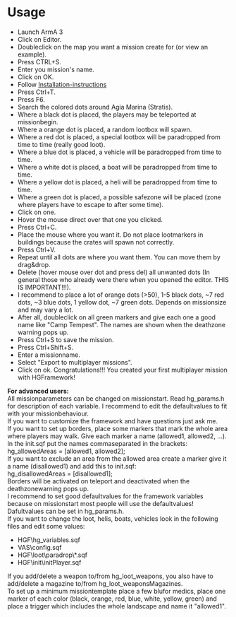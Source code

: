 # Usage
* Launch ArmA 3
* Click on Editor.
* Doubleclick on the map you want a mission create for (or view an example).
* Press CTRL+S.
* Enter you mission's name.
* Click on OK.
* Follow [Installation-instructions](INSTALLATION.md)
* Press Ctrl+T.
* Press F6.
* Search the colored dots around Agia Marina (Stratis).
* Where a black dot is placed, the players may be teleported at missionbegin.
* Where a orange dot is placed, a random lootbox will spawn.
* Where a red dot is placed, a special lootbox will be paradropped from time to time (really good loot).
* Where a blue dot is placed, a vehicle will be paradropped from time to time.
* Where a white dot is placed, a boat will be paradropped from time to time.
* Where a yellow dot is placed, a heli will be paradropped from time to time.
* Where a green dot is placed, a possible safezone will be placed (zone where players have to escape to after some time).
* Click on one.
* Hover the mouse direct over that one you clicked.
* Press Ctrl+C.
* Place the mouse where you want it. Do not place lootmarkers in buildings because the crates will spawn not correctly.
* Press Ctrl+V.
* Repeat until all dots are where you want them. You can move them by drag&drop.
* Delete (hover mouse over dot and press del) all unwanted dots (In general those who already were there when you opened the editor. THIS IS IMPORTANT!!!).
* I recommend to place a lot of orange dots (>50), 1-5 black dots, ~7 red dots, ~3 blue dots, 1 yellow dot, ~7 green dots. Depends on missionsize and may vary a lot.
* After all, doubleclick on all green markers and give each one a good name like "Camp Tempest". The names are shown when the deathzone warning pops up.
* Press Ctrl+S to save the mission.
* Press Ctrl+Shift+S.
* Enter a missionname.
* Select "Export to multiplayer missions".
* Click on ok.
Congratulations!!! You created your first multiplayer mission with HGFramework!

**For advanced users:**  
All missionparameters can be changed on missionstart. Read hg_params.h for description of each variable. I recommend to edit the defaultvalues to fit with your missionbehaviour.  
If you want to customize the framework and have questions just ask me.  
If you want to set up borders, place some markers that mark the whole area where players may walk. Give each marker a name (allowed1, allowed2, ...). In the init.sqf put the names commaseparated in the brackets:  
hg_allowedAreas = [allowed1, allowed2];  
If you want to exclude an area from the allowed area create a marker give it a name (disallowed1) and add this to init.sqf:  
hg_disallowedAreas = [disallowed1];  
Borders will be activated on teleport and deactivated when the deathzonewarning pops up.  
I recommend to set good defaultvalues for the framework variables because on missionstart most people will use the defaultvalues! Dafultvalues can be set in hg_params.h.  
If you want to change the loot, helis, boats, vehicles look in the following files and edit some values:  
* HGF\hg_variables.sqf
* VAS\config.sqf
* HGF\loot\paradrop\\*.sqf
* HGF\init\initPlayer.sqf

If you add/delete a weapon to/from hg_loot_weapons, you also have to add/delete a magazine to/from hg_loot_weaponsMagazines.  
To set up a minimum missiontemplate place a few blufor medics, place one marker of each color (black, orange, red, blue, white, yellow, green) and place a trigger which includes the whole landscape and name it "allowed1".